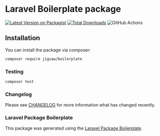 # Laravel Boilerplate package

[![Latest Version on Packagist](https://img.shields.io/packagist/v/jigsaw/boilerplate.svg?style=flat-square)](https://packagist.org/packages/jigsaw/boilerplate)
[![Total Downloads](https://img.shields.io/packagist/dt/jigsaw/boilerplate.svg?style=flat-square)](https://packagist.org/packages/jigsaw/boilerplate)
![GitHub Actions](https://github.com/jigsaw/boilerplate/actions/workflows/main.yml/badge.svg)

## Installation

You can install the package via composer:

```bash
composer require jigsaw/boilerplate
```

### Testing

```bash
composer test
```

### Changelog

Please see [CHANGELOG](CHANGELOG.md) for more information what has changed recently.

### Laravel Package Boilerplate

This package was generated using the [Laravel Package Boilerplate](https://laravelpackageboilerplate.com).
